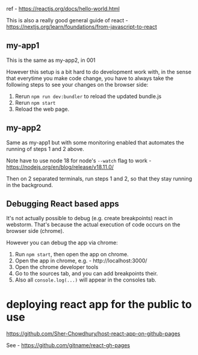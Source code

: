 ref - https://reactjs.org/docs/hello-world.html

This is also a really good general guide of react - https://nextjs.org/learn/foundations/from-javascript-to-react 

## my-app1
This is the same as my-app2, in 001




However this setup is a bit hard to do development work with, in the sense that everytime you make code change, you have to always take the following 
steps to see your changes on the browser side:

1. Rerun `npm run dev:bundler` to reload the updated bundle.js 
2. Rerun `npm start`
2. Reload the web page. 

## my-app2

Same as my-app1 but with some monitoring enabled that automates the running of steps 1 and 2 above. 

Note have to use node 18 for node's `--watch` flag to work - https://nodejs.org/en/blog/release/v18.11.0/

Then on 2 separated terminals, run steps 1 and 2, so that they stay running in the background. 




## Debugging React based apps

It's not actually possible to debug (e.g. create breakpoints) react in webstorm. That's because the actual execution of code occurs on the browser side (chrome). 

However you can debug the app via chrome:

1. Run `npm start`, then open the app on chrome. 
2. Open the app in chrome, e.g. - http://localhost:3000/
3. Open the chrome developer tools
4. Go to the sources tab, and you can add breakpoints their. 
5. Also all `console.log(...)` will appear in the consoles tab. 




# deploying react app for the public to use

https://github.com/Sher-Chowdhury/host-react-app-on-github-pages

See - https://github.com/gitname/react-gh-pages



